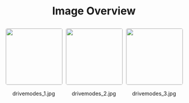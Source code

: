 <h1 style ="text-align: center;"> Image Overview </h1>
<div style="display: flex;
flex-wrap: wrap;
gap: 10px;
justify-content: center;
padding: 10px;" >
<div style="flex: 1 1 calc(33.333% - 20px); /* Three images per row on large screens */
        max-width: 150px;
        text-align: center;" >
<img src="https://media.evkx.net/multimedia/technology/drivemodes/drivemodes_1_xst.jpg" style="width: 150px;
height: auto;
border: 1px solid #ddd;
border-radius: 5px;
  ">
<p>drivemodes_1.jpg</p>
</div>
<div style="flex: 1 1 calc(33.333% - 20px); /* Three images per row on large screens */
        max-width: 150px;
        text-align: center;" >
<img src="https://media.evkx.net/multimedia/technology/drivemodes/drivemodes_2_xst.jpg" style="width: 150px;
height: auto;
border: 1px solid #ddd;
border-radius: 5px;
  ">
<p>drivemodes_2.jpg</p>
</div>
<div style="flex: 1 1 calc(33.333% - 20px); /* Three images per row on large screens */
        max-width: 150px;
        text-align: center;" >
<img src="https://media.evkx.net/multimedia/technology/drivemodes/drivemodes_3_xst.jpg" style="width: 150px;
height: auto;
border: 1px solid #ddd;
border-radius: 5px;
  ">
<p>drivemodes_3.jpg</p>
</div>
</div>
